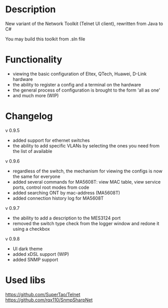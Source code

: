 # Description
New variant of the Network Toolkit (Telnet UI client), rewritten from Java to C#

You may build this toolkit from .sln file

# Functionality
- viewing the basic configuration of Eltex, QTech, Huawei, D-Link hardware
- the ability to register a config and a terminal on the hardware
- the general process of configuration is brought to the form 'all as one'
- and much more (WIP)

# Changelog
v 0.9.5
- added support for ethernet switches
- the ability to add specific VLANs by selecting the ones you need from the list of available

v 0.9.6
- regardless of the switch, the mechanism for viewing the configs is now the same for everyone
- added several commands for MA5608T: view MAC table, view service ports, control root modes from code
- added searching ONT by mac-address (MA5608T)
- added connection history log for MA5608T

v 0.9.7
- the ability to add a description to the MES3124 port
- removed the switch type check from the logger window and redone it using a checkbox

v 0.9.8
- UI dark theme
- added xDSL support (WIP)
- added SNMP support

# Used libs
https://github.com/SuperTao/Telnet
https://github.com/rqx110/SnmpSharpNet
